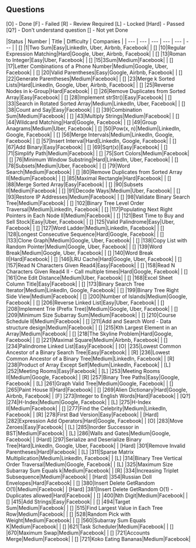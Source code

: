 ## Questions

[O] - Done
[F] - Failed
[R] - Review Required
[L] - Locked
[Hard] - Passed
[Q?] - Don't understand question
[] - Not yet Done

|Status | Number | Title | Difficulty | Companies |
| --- | --- | --- | --- | --- | --- |
| [] |1|Two Sum|Easy|LinkedIn, Uber, Airbnb, Facebook|
| [] |10|Regular Expression Matching|Hard|Google, Uber, Airbnb, Facebook|
| [] |13|Roman to Integer|Easy|Uber, Facebook|
| [] |15|3Sum|Medium|Facebook|
| [] |17|Letter Combinations of a Phone Number|Medium|Google, Uber, Facebook|
| [] |20|Valid Parentheses|Easy|Google, Airbnb, Facebook|
| [] |22|Generate Parentheses|Medium|Facebook|
| [] |23|Merge k Sorted Lists|Hard|LinkedIn, Google, Uber, Airbnb, Facebook|
| [] |25|Reverse Nodes in k-Group|Hard|Facebook|
| [] |26|Remove Duplicates from Sorted Array|Easy|Facebook|
| [] |28|Implement strStr()|Easy|Facebook|
| [] |33|Search in Rotated Sorted Array|Medium|LinkedIn, Uber, Facebook|
| [] |38|Count and Say|Easy|Facebook|
| [] |39|Combination Sum|Medium|Facebook|
| [] |43|Multiply Strings|Medium|Facebook|
| [] |44|Wildcard Matching|Hard|Google, Facebook|
| [] |49|Group Anagrams|Medium|Uber, Facebook|
| [] |50|Pow(x, n)|Medium|LinkedIn, Google, Facebook|
| [] |56|Merge Intervals|Medium|LinkedIn, Google, Facebook|
| [] |57|Insert Interval|Hard|LinkedIn, Google, Facebook|
| [] |67|Add Binary|Easy|Facebook|
| [] |69|Sqrt(x)|Easy|Facebook|
| [] |71|Simplify Path|Medium|Facebook|
| [] |75|Sort Colors|Medium|Facebook|
| [] |76|Minimum Window Substring|Hard|LinkedIn, Uber, Facebook|
| [] |78|Subsets|Medium|Uber, Facebook|
| [] |79|Word Search|Medium|Facebook|
| [] |80|Remove Duplicates from Sorted Array II|Medium|Facebook|
| [] |85|Maximal Rectangle|Hard|Facebook|
| [] |88|Merge Sorted Array|Easy|Facebook|
| [] |90|Subsets II|Medium|Facebook|
| [] |91|Decode Ways|Medium|Uber, Facebook|
| [] |93|Restore IP Addresses|Medium|Facebook|
| [] |98|Validate Binary Search Tree|Medium|Facebook|
| [] |102|Binary Tree Level Order Traversal|Medium|LinkedIn, Facebook|
| [] |117|Populating Next Right Pointers in Each Node II|Medium|Facebook|
| [] |121|Best Time to Buy and Sell Stock|Easy|Uber, Facebook|
| [] |125|Valid Palindrome|Easy|Uber, Facebook|
| [] |127|Word Ladder|Medium|LinkedIn, Facebook|
| [] |128|Longest Consecutive Sequence|Hard|Google, Facebook|
| [] |133|Clone Graph|Medium|Google, Uber, Facebook|
| [] |138|Copy List with Random Pointer|Medium|Google, Uber, Facebook|
| [] |139|Word Break|Medium|Google, Uber, Facebook|
| [] |140|Word Break II|Hard|Facebook|
| [] |146|LRU Cache|Hard|Google, Uber, Facebook|
| [] |157|Read N Characters Given Read4|Easy|Facebook|
| [] |158|Read N Characters Given Read4 II - Call multiple times|Hard|Google, Facebook|
| [] |161|One Edit Distance|Medium|Uber, Facebook|
| [] |168|Excel Sheet Column Title|Easy|Facebook|
| [] |173|Binary Search Tree Iterator|Medium|LinkedIn, Google, Facebook|
| [] |199|Binary Tree Right Side View|Medium|Facebook|
| [] |200|Number of Islands|Medium|Google, Facebook|
| [] |206|Reverse Linked List|Easy|Uber, Facebook|
| [] |208|Implement Trie (Prefix Tree)|Medium|Google, Uber, Facebook|
| [] |209|Minimum Size Subarray Sum|Medium|Facebook|
| [] |210|Course Schedule II|Medium|Facebook|
| [] |211|Add and Search Word - Data structure design|Medium|Facebook|
| [] |215|Kth Largest Element in an Array|Medium|Facebook|
| [] |218|The Skyline Problem|Hard|Google, Facebook|
| [] |221|Maximal Square|Medium|Airbnb, Facebook|
| [] |234|Palindrome Linked List|Easy|Facebook|
| [O] |235|Lowest Common Ancestor of a Binary Search Tree|Easy|Facebook|
| [R] |236|Lowest Common Ancestor of a Binary Tree|Medium|LinkedIn, Facebook|
| [R] |238|Product of Array Except Self|Medium|LinkedIn, Facebook|
| [L] |252|Meeting Rooms|Easy|Facebook|
| [L] |253|Meeting Rooms II|Medium|Google, Facebook|
| [R] |257|Binary Tree Paths|Easy|Google, Facebook|
| [L] |261|Graph Valid Tree|Medium|Google, Facebook|
| [] |265|Paint House II|Hard|Facebook|
| [] |269|Alien Dictionary|Hard|Google, Airbnb, Facebook|
| [F] |273|Integer to English Words|Hard|Facebook|
| [Q?] |274|H-Index|Medium|Google, Facebook|
| [L] |275|H-Index II|Medium|Facebook|
| [] |277|Find the Celebrity|Medium|LinkedIn, Facebook|
| [R] |278|First Bad Version|Easy|Facebook|
| [Hard] |282|Expression Add Operators|Hard|Google, Facebook|
| [O] |283|Move Zeroes|Easy|Facebook|
| [L] |285|Inorder Successor in BST|Medium|Facebook|
| [L] |286|Walls and Gates|Medium|Google, Facebook|
| [Hard] |297|Serialize and Deserialize Binary Tree|Hard|LinkedIn, Google, Uber, Facebook|
| [Hard] |301|Remove Invalid Parentheses|Hard|Facebook|
| [L] |311|Sparse Matrix Multiplication|Medium|LinkedIn, Facebook|
| [L] |314|Binary Tree Vertical Order Traversal|Medium|Google, Facebook|
| [L] |325|Maximum Size Subarray Sum Equals k|Medium|Facebook|
| [R] |334|Increasing Triplet Subsequence|Medium|Facebook|
| [Hard] |354|Russian Doll Envelopes|Hard|Facebook|
| [] |380|Insert Delete GetRandom O(1)|Medium|Facebook|
| [Hard] |381|Insert Delete GetRandom O(1) - Duplicates allowed|Hard|Facebook|
| [] |400|Nth Digit|Medium|Facebook|
| [] |415|Add Strings|Easy|Facebook|
| [] |494|Target Sum|Medium|Facebook|
| [] |515|Find Largest Value in Each Tree Row|Medium|Facebook|
| [] |528|Random Pick with Weight|Medium|Facebook|
| [] |560|Subarray Sum Equals K|Medium|Facebook|
| [] |621|Task Scheduler|Medium|Facebook|
| [] |670|Maximum Swap|Medium|Facebook|
| [] |721|Accounts Merge|Medium|Facebook|
| [] |721|Koko Eating Bananas|Medium|Facebook|